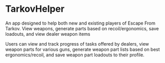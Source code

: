 # TarkovHelper

An app designed to help both new and existing players of Escape From Tarkov. View weapons, generate parts based on recoil/ergonomics, save loadouts, and view dealer weapon items

Users can view and track progress of tasks offered by dealers, view weapon parts for various guns, generate weapon part lists based on best ergonomics/recoil, and save weapon part loadouts to their profile. 
